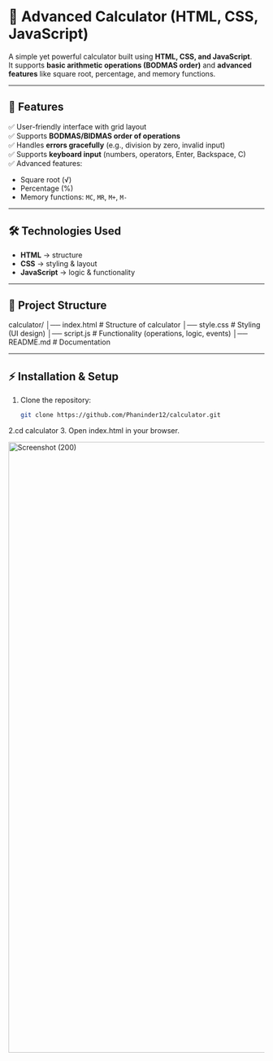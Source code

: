 # 🧮 Advanced Calculator (HTML, CSS, JavaScript)

A simple yet powerful calculator built using **HTML, CSS, and JavaScript**.  
It supports **basic arithmetic operations (BODMAS order)** and **advanced features** like square root, percentage, and memory functions.

---

## 🚀 Features

✅ User-friendly interface with grid layout  
✅ Supports **BODMAS/BIDMAS order of operations**  
✅ Handles **errors gracefully** (e.g., division by zero, invalid input)  
✅ Supports **keyboard input** (numbers, operators, Enter, Backspace, C)  
✅ Advanced features:
- Square root (√)
- Percentage (%)
- Memory functions: `MC`, `MR`, `M+`, `M-`

---

## 🛠️ Technologies Used
- **HTML** → structure  
- **CSS** → styling & layout  
- **JavaScript** → logic & functionality  

---
## 📂 Project Structure
calculator/
│── index.html # Structure of calculator
│── style.css # Styling (UI design)
│── script.js # Functionality (operations, logic, events)
│── README.md # Documentation


---

## ⚡ Installation & Setup

1. Clone the repository:
   ```bash
   git clone https://github.com/Phaninder12/calculator.git
2.cd calculator
3. Open index.html in your browser.






<img width="1920" height="1200" alt="Screenshot (200)" src="https://github.com/user-attachments/assets/89a35298-f4f8-45a1-9ff8-5686296da599" />
